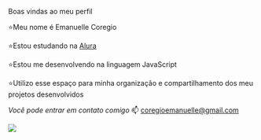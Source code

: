 Boas vindas ao meu perfil 


⭐Meu nome é Emanuelle Coregio

⭐Estou estudando na [Alura](https:www.alura.com.br)

⭐Estou me desenvolvendo na linguagem JavaScript

⭐Utilizo esse espaço para minha organização e compartilhamento dos meu projetos desenvolvidos

*Você pode entrar em contato comigo* 📫
coregioemanuelle@gmail.com 

![](https://media1.tenor.com/m/vUZc_0vjpA0AAAAC/fabulous-sassy.gif)

